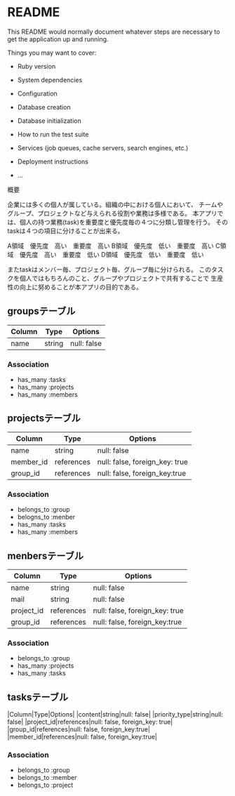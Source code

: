 # README

This README would normally document whatever steps are necessary to get the
application up and running.

Things you may want to cover:

* Ruby version

* System dependencies

* Configuration

* Database creation

* Database initialization

* How to run the test suite

* Services (job queues, cache servers, search engines, etc.)

* Deployment instructions

* ...

概要

企業には多くの個人が属している。組織の中における個人において、
チームやグループ、プロジェクトなど与えられる役割や業務は多様である。
本アプリでは、個人の持つ業務(task)を重要度と優先度毎の４つに分類し管理を行う。
そのtaskは４つの項目に分けることが出来る。

A領域　優先度　高い　重要度　高い
B領域　優先度　低い　重要度　高い
C領域　優先度　高い　重要度　低い
D領域　優先度　低い　重要度　低い

またtaskはメンバー毎、プロジェクト毎、グループ毎に分けられる。
このタスクを個人ではもちろんのこと、グループやプロジェクトで共有することで
生産性の向上に努めることが本アプリの目的である。

## groupsテーブル

|Column|Type|Options|
|------|----|-------|
|name|string|null: false|

### Association
- has_many :tasks
- has_many :projects
- has_many :members

## projectsテーブル
|Column|Type|Options|
|------|----|-------|
|name|string|null: false|
|member_id|references|null: false, foreign_key: true|
|group_id|references|null: false, foreign_key:true|

### Association
- belongs_to :group
- belogns_to :menber
- has_many :tasks
- has_many :members

## menbersテーブル
|Column|Type|Options|
|------|----|-------|
|name|string|null: false|
|mail|string|null: false|
|project_id|references|null: false, foreign_key: true|
|group_id|references|null: false, foreign_key:true|

### Association
- belongs_to :group
- has_many :projects
- has_many :tasks

## tasksテーブル
|Column|Type|Options|
|content|string|null: false|
|priority_type|string|null: false|
|project_id|references|null: false, foreign_key: true|
|group_id|references|null: false, foreign_key:true|
|member_id|references|null: false, foreign_key:true|

### Association
- belongs_to :group
- belongs_to :member
- belongs_to :project
